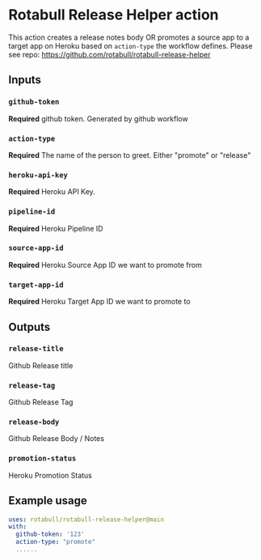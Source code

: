 # Rotabull Release Helper action

This action creates a release notes body OR promotes a source app to a target app on Heroku based on `action-type` the workflow defines.
Please see repo: https://github.com/rotabull/rotabull-release-helper


## Inputs

### `github-token`

**Required** github token. Generated by github workflow

### `action-type`

**Required** The name of the person to greet. Either "promote" or "release"

### `heroku-api-key`

**Required** Heroku API Key. 

### `pipeline-id`

**Required** Heroku Pipeline ID

### `source-app-id`

**Required** Heroku Source App ID we want to promote from

### `target-app-id`

**Required** Heroku Target App ID we want to promote to

## Outputs

### `release-title`

Github Release title

### `release-tag`

Github Release Tag

### `release-body`

Github Release Body / Notes

### `promotion-status`

Heroku Promotion Status

## Example usage

```yaml
uses: rotabull/rotabull-release-helper@main
with:
  github-token: '123'
  action-type: "promote"
  ......
```
